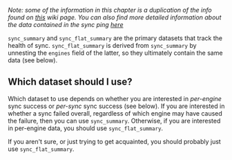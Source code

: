 *Note: some of the information in this chapter is a duplication of the info found on [this](https://wiki.mozilla.org/CloudServices/Sync/ReDash) wiki page. You can also find more detailed information about the data contained in the sync ping [here](https://firefox-source-docs.mozilla.org/toolkit/components/telemetry/telemetry/data/sync-ping.html)*

`sync_summary` and `sync_flat_summary` are the primary datasets that track the health of sync. `sync_flat_summary` is derived from `sync_summary` by unnesting the `engines` field of the latter, so they ultimately contain the same data (see below).

## Which dataset should I use?
Which dataset to use depends on whether you are interested in *per-engine* sync success or *per-sync* sync success (see below). If you are interested in whether a sync failed overall, regardless of which engine may have caused the failure, then you can use `sync_summary`. Otherwise, if you are interested in per-engine data, you should use `sync_flat_summary`.

If you aren't sure, or just trying to get acquainted, you should probably just use `sync_flat_summary`.
